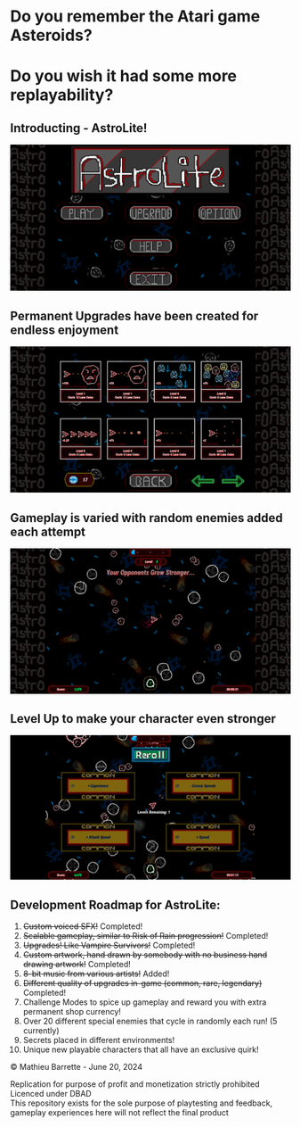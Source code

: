 # Do you remember the Atari game Asteroids?
# Do you wish it had some more replayability?

## Introducting - **AstroLite!** 
![image](Images/menu.png)


## Permanent Upgrades have been created for endless enjoyment
![image](Images/shop.png)


## Gameplay is varied with random enemies added each attempt
![image](Images/gameplay.png)


## Level Up to make your character even stronger
![image](Images/upgrades.png)


## Development Roadmap for AstroLite:
1.  ~~Custom voiced SFX!~~                                                            Completed!
2.  ~~Scalable gameplay, similar to Risk of Rain progression!~~                       Completed!
3.  ~~Upgrades! Like Vampire Survivors!~~                                             Completed!
4.  ~~Custom artwork, hand drawn by somebody with no business hand drawing artwork!~~ Completed!
5.  ~~8-bit music from various artists!~~                                             Added!
6.  ~~Different quality of upgrades in-game (common, rare, legendary)~~               Completed!
7.  Challenge Modes to spice up gameplay and reward you with extra permanent shop currency!
8.  Over 20 different special enemies that cycle in randomly each run!               (5 currently)
9.  Secrets placed in different environments!
10. Unique new playable characters that all have an exclusive quirk!


    
© Mathieu Barrette - June 20, 2024

Replication for purpose of profit and monetization strictly prohibited<br />
Licenced under DBAD<br />
This repository exists for the sole purpose of playtesting and feedback, gameplay
experiences here will not reflect the final product
